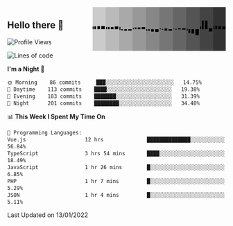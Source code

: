<img width="307" align="right" src="https://raw.githubusercontent.com/SubZtep/SubZtep/master/assets/eq1.gif"/>

## Hello there 👋

<!--START_SECTION:waka-->
![Profile Views](http://img.shields.io/badge/Profile%20Views-0-blue)

![Lines of code](https://img.shields.io/badge/From%20Hello%20World%20I%27ve%20Written-838%20Thousand%20lines%20of%20code-blue)

**I'm a Night 🦉** 

```text
🌞 Morning    86 commits     ███░░░░░░░░░░░░░░░░░░░░░░   14.75% 
🌆 Daytime    113 commits    ████░░░░░░░░░░░░░░░░░░░░░   19.38% 
🌃 Evening    183 commits    ███████░░░░░░░░░░░░░░░░░░   31.39% 
🌙 Night      201 commits    ████████░░░░░░░░░░░░░░░░░   34.48%

```


📊 **This Week I Spent My Time On** 

```text
💬 Programming Languages: 
Vue.js                   12 hrs              ██████████████░░░░░░░░░░░   56.84% 
TypeScript               3 hrs 54 mins       ████░░░░░░░░░░░░░░░░░░░░░   18.49% 
JavaScript               1 hr 26 mins        █░░░░░░░░░░░░░░░░░░░░░░░░   6.85% 
PHP                      1 hr 7 mins         █░░░░░░░░░░░░░░░░░░░░░░░░   5.29% 
JSON                     1 hr 4 mins         █░░░░░░░░░░░░░░░░░░░░░░░░   5.11%

```


 Last Updated on 13/01/2022
<!--END_SECTION:waka-->
